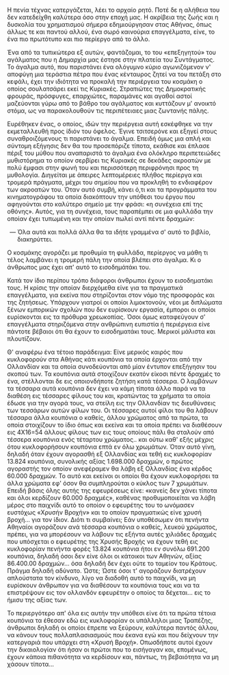 Η πενία τέχνας κατεργάζεται, λέει το αρχαίο ρητό. Ποτέ δε η αλήθεια του δεν κατεδείχθη καλύτερα όσο στην εποχή μας. Η
ακρίβεια της ζωής και η δυσκολία του χρηματισμού σήμερα εδημιούργησαν στας Αθήνας, όπως άλλως τε και παντού αλλού, ένα
σωρό καινούρια επαγγέλματα, είνε, το ένα πιο πρωτότυπο και πιο περίεργο από το άλλο.

Ένα από τα τυπικώτερα εξ αυτών, φαντάζομαι, το του «επεξηγητού» του αγάλματος που η Δημαρχία μας έστησε στην πλατεία του
Συντάγματος. Το άγαλμα αυτό, που παριστάνει ένα ολόγυμνο κύριο αγωνιζόμενον ν' αποφύγη μια τεράστια πέτρα που ένας
κένταυρος ζητεί να του πετάξη στο κεφάλι, έχει την ιδιότητα να προκαλή την περιέργεια του κοσμάκη ο οποίος σουλατσάρει
εκεί τις Κυριακές. Στρατιώτες της Δημοκρατικής φρουράς, πρόσφυγες, επαρχιώτες, παραμάνες και αγαθοί αστοί μαζεύονται
γύρω από το βάθρο του αγάλματος και κυττάζουν μ' ανοικτό στόμα, ως να παρακολουθούν τις περιπέτειαες μιας ζωντανής
πάλης.

Ευρέθηκεν ένας, ο οποίος, ιδών την περιέργεια αυτή εσκέφθηκε να την εκμεταλλευθή προς ίδιόν του όφελος. Έγινε τσιτσερόνε
και εξηγεί στους συναθροιζόμενους τι παριστάνει το άγαλμα. Επειδή όμως μια απλή και σύντομη εξήγησις δεν θα του
προσεπόριζε τίποτα, εκάθισε και έπλασε πέριξ του μύθου που αναπαριστά το άγαλμα ένα ολόκληρο περιπετειώδες μυθιστόρημα
το οποίον σερβίρει τις Κυριακές σε δεκάδες ακροατών με πολύ έμφασι στην φωνή του και περισσότερη περιφρόνησι προς τη
μυθολογία. Διηγείται με άπειρες λεπτομέρειες πλήθος περίεργα και τρομερά πράγματα, μέχρι του σημείου που να προκληθή το
ενδιαφέρον των ακροατών του. Όταν αυτό συμβή, κάνει ό,τι και τα προγράμματα του κινηματογράφου τα οποία διακόπτουν την
υπόθεσι του έργου που αφηγούνται στο καλύτερο σημείο με την φράσι: «η συνέχεια επί της οθόνης». Αυτός, για τη συνέχεια,
τους παραπέμπει σε μια φυλλάδα την οποίαν έχει τυπωμένη και την οποίαν πωλεί αντί πέντε δραχμών:

<ol style="list-style-type: '&mdash; '">
  <li>Όλα αυτά και πολλά άλλα θα τα ιδήτε γραμμένα σ' αυτό το βιβλίο, διακηρύττει.</li>
</ol>

Ο κοσμάκης αγοράζει με προθυμία τη φυλλάδα, περίεργος να μάθη τι τέλος λαμβάνει η τρομερή πάλη την οποία βλέπει στο
άγαλμα. Κι ο άνθρωπος μας έχει απ' αυτό το εισοδημάτάκι του.

Κατά τον ίδιο περίπου τρόπο διάφοροι άνθρωποι έχουν το εισοδηματάκι τους. Η κρίσις την οποίαν διερχόμεθα είνε για τα
πραγματικά επαγγέλματα, για εκείνα που στηρίζονται στον νόμο της προσφοράς και της ζητήσεως. Υπάρχουν γιατροί οι οποίοι
λιμοκτονούν, νέοι με διπλώματα ξένων εμπορικών σχολών που δεν ευρίσκουν εργασία, έμποροι οι οποίοι ευρίσκονται εις τα
πρόθυρα χρεωκοπίας. Όσοι όμως καταφεύγουν σ' επαγγέλματα στηριζόμενα στην ανθρώπινη ευπιστία ή περιέργεια είνε πάντοτε
βέβαιοι ότι θα έχουν το εισοδηματάκι τους. Μερικοί μάλιστα και πλουτίζουν.

Θ' αναφέρω ένα τέτοιο παράδειγμα: Είνε μερικός καιρός που κυκλοφορούν στα Αθήνας κάτι κουπόνια τα οποία έρχονται από την
Ολλανδίαν και τα οποία συνοδεύονται από μίαν έντυπον επεξήγησιν του σκοπού των. Τα κουπόνια αυτά στοιχίζουν εκατόν
είκοσι πέντε δραχμές το ένα, στέλλονται δε εις οποιονδήποτε ζητήση κατά τέσσερα. Ο λαμβάνων τα τέσσαρα αυτά κουπόνια δεν
έχει να κάμη τίποτα άλλο παρά να τα διαθέση εις τέσσαρες φίλους του και, κρατώντας τα χρήματα τα οποία έδωσε για την
αγορά τους, να στείλη εις την Ολλανδίαν τις διευθύνσεις των τεσσάρων αυτών φίλων του.  Οι τέσσαρες αυτοί φίλοι του θα
λάβουν τέσσαρα άλλα κουπόνια ο καθείς, άλλου χρώματος από τα πρώτα, τα οποία στοιχίζουν το ίδιο όπως και εκείνα και τα
οποία πρέπει να διαθέσουν εις 4X16=54 άλλους φίλους των εις τους οποίους πάλι θα σταλούν από τέσσερα κουπόνια ενός
τέταρτου χρώματος.. και ούτω καθ' εξής μέχρις ότου κυκλοφορήσουν κουπόνια επτά εν όλω χρωμάτων. Όταν αυτό γίνη, δηλαδή
όταν έχουν αγορασθή εξ Ολλανδίας και τεθή εις κυκλοφορίαν 13.824 κουπόνια, συνολικής αξίας 1.698.000 δραχμών, ο πρώτος
αγοραστής τον οποίον ανεφέραμεν θα λάβη εξ Ολλανδίας ένα κέρδος 60.000 δραχμών. Το αυτό και εκείνοι οι οποίοι θα έχουν
κυκλοφορήσει τα άλλα χρώματα εφ' όσον θα συμπληρούται ο κύκλος των 7 χρωμάτων. Επειδή βάσις όλης αυτής της εφευρέσεως
είνε: «κανείς δεν χάνει τίποτα και όλοι κερδίζουν 60.000 δραχμές», καθένας προθυμοποιείται να λάβη μέρος στο παιχνίδι
αυτό το οποίον ο εφευρέτης του το ωνόμασεν ευστόχως «Χρυσήν Βροχήν» και το οποίον πραγματικώς είνε χρυσή βροχή... για
τον ίδιον. Διότι τι συμβαίνει; Εάν υποθέσωμεν ότι πενήντα Αθηναίοι αγοράζουν ανά τέσσαρα κουπόνια ο καθείς, λευκού
χρώματος, πρέπει, για να μπορέσουν να λάβουν τις εξήντα αυτές χιλιάδες δραχμές που υπόσχεται ο εφευρέτης της Χρυσής
Βροχής να έχουν τεθή εις κυκλοφορίαν πενήντα φορές 13.824 κουπόνια ήτοι εν συνόλω 691.200 κουπόνια, δηλαδή όσοι δεν είνε
όλοι οι κάτοικοι των Αθηνών, αξίας 86.400.00 δραχμών... όσα δηλαδή δεν έχει ούτε το ταμείον του Κράτους. Πράγμα δηλαδή
αδύνατο. Ώστε; Ώστε όσοι τ' αγοράζουν διατρέχουν απλούστατα τον κίνδυνο, λίγο να διαδοθή αυτό το παιχνίδι, να μη
ευρίσκουν άνθρωπον για να διαθέσουν τα κουπόνια τους και να τα επιστρέψουν εις τον ολλανδόν εφευρέτην ο οποίος τα
δέχεται... εις το ήμισυ της αξίας των.

Το περιεργότερο απ' όλα εις αυτήν την υπόθεσι είνε ότι τα πρώτα τέτοια κουπόνια τα έθεσαν εδώ εις κυκλοφορίαν οι
υπάλληλοι μιας Τραπέζης, άνθρωποι δηλαδή οι οποίοι έπρεπε να ξεύρουν, καλύτερα παντός άλλου, να κάνουν τους
πολλαπλασιασμούς που έκανα εγώ και που δείχνουν την κατεργαριά που υπάρχει στη «Χρυσή Βροχή». Οπωσδήποτε αυτοί έχουν την
δικαιολογίαν ότι ήσαν οι πρώτοι που το εισήγαγαν και, επομένως, έχουν κάποια πιθανότητα να κερδίσουν και, πάντως, τη
βεβαιότητα να μη χάσουν τίποτα...
